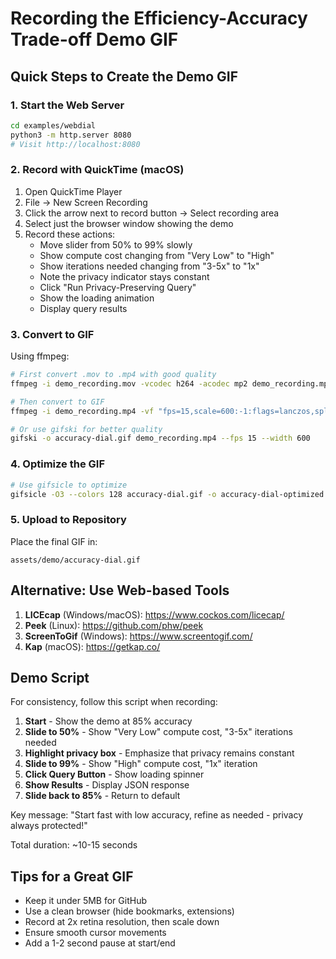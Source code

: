 # Recording the Efficiency-Accuracy Trade-off Demo GIF

## Quick Steps to Create the Demo GIF

### 1. Start the Web Server
```bash
cd examples/webdial
python3 -m http.server 8080
# Visit http://localhost:8080
```

### 2. Record with QuickTime (macOS)
1. Open QuickTime Player
2. File → New Screen Recording
3. Click the arrow next to record button → Select recording area
4. Select just the browser window showing the demo
5. Record these actions:
   - Move slider from 50% to 99% slowly
   - Show compute cost changing from "Very Low" to "High"
   - Show iterations needed changing from "3-5x" to "1x"
   - Note the privacy indicator stays constant
   - Click "Run Privacy-Preserving Query"
   - Show the loading animation
   - Display query results

### 3. Convert to GIF
Using ffmpeg:
```bash
# First convert .mov to .mp4 with good quality
ffmpeg -i demo_recording.mov -vcodec h264 -acodec mp2 demo_recording.mp4

# Then convert to GIF
ffmpeg -i demo_recording.mp4 -vf "fps=15,scale=600:-1:flags=lanczos,split[s0][s1];[s0]palettegen[p];[s1][p]paletteuse" -loop 0 accuracy-dial.gif

# Or use gifski for better quality
gifski -o accuracy-dial.gif demo_recording.mp4 --fps 15 --width 600
```

### 4. Optimize the GIF
```bash
# Use gifsicle to optimize
gifsicle -O3 --colors 128 accuracy-dial.gif -o accuracy-dial-optimized.gif
```

### 5. Upload to Repository
Place the final GIF in:
```
assets/demo/accuracy-dial.gif
```

## Alternative: Use Web-based Tools

1. **LICEcap** (Windows/macOS): https://www.cockos.com/licecap/
2. **Peek** (Linux): https://github.com/phw/peek
3. **ScreenToGif** (Windows): https://www.screentogif.com/
4. **Kap** (macOS): https://getkap.co/

## Demo Script

For consistency, follow this script when recording:

1. **Start** - Show the demo at 85% accuracy
2. **Slide to 50%** - Show "Very Low" compute cost, "3-5x" iterations needed
3. **Highlight privacy box** - Emphasize that privacy remains constant
4. **Slide to 99%** - Show "High" compute cost, "1x" iteration
5. **Click Query Button** - Show loading spinner
6. **Show Results** - Display JSON response
7. **Slide back to 85%** - Return to default

Key message: "Start fast with low accuracy, refine as needed - privacy always protected!"

Total duration: ~10-15 seconds

## Tips for a Great GIF

- Keep it under 5MB for GitHub
- Use a clean browser (hide bookmarks, extensions)
- Record at 2x retina resolution, then scale down
- Ensure smooth cursor movements
- Add a 1-2 second pause at start/end
